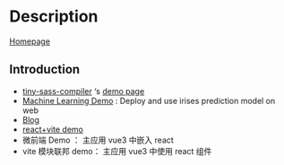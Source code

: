 # Description

[Homepage](https://wizardpisces.github.io/)

## Introduction
* [tiny-sass-compiler](https://github.com/wizardpisces/tiny-sass-compiler) ‘s  [demo page](https://wizardpisces.github.io/sass)
* [Machine Learning Demo](https://wizardpisces.github.io/machine-learning)  : Deploy and use irises prediction model on web
* [Blog](https://wizardpisces.github.io/blog/关于GPT)
* [react+vite demo](https://github.com/wizardpisces/vite-site/tree/master/sub-project)
* 微前端 Demo ： 主应用 vue3 中嵌入 react
* vite 模块联邦 demo： 主应用 vue3 中使用 react 组件
